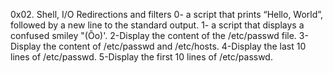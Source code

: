 0x02. Shell, I/O Redirections and filters
0- a script that prints “Hello, World”, followed by a new line to the standard output.
1- a script that displays a confused smiley "(Ôo)'.
2-Display the content of the /etc/passwd file.
3-Display the content of /etc/passwd and /etc/hosts.
4-Display the last 10 lines of /etc/passwd.
5-Display the first 10 lines of /etc/passwd.
